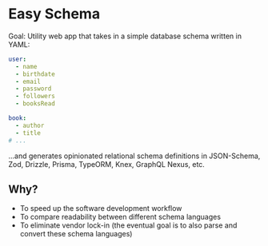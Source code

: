 # Easy Schema

Goal: Utility web app that takes in a simple database schema written in YAML:

```yaml
user:
  - name
  - birthdate
  - email
  - password
  - followers
  - booksRead

book:
  - author
  - title
# ...
```

...and generates opinionated relational schema definitions in JSON-Schema, Zod, Drizzle, Prisma, TypeORM, Knex, GraphQL Nexus, etc.

## Why?

- To speed up the software development workflow
- To compare readability between different schema languages
- To eliminate vendor lock-in (the eventual goal is to also parse and convert these schema languages)
